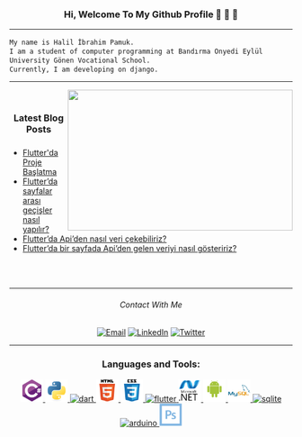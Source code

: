 <div align="center">  <h3>Hi, Welcome To My Github Profile 👋 👋 👋</h3> </div>
<hr>

```` 
My name is Halil İbrahim Pamuk.
I am a student of computer programming at Bandırma Onyedi Eylül University Gönen Vocational School.
Currently, I am developing on django. 
````
<hr>

<img src="https://media2.giphy.com/media/qgQUggAC3Pfv687qPC/giphy.gif" align="right" width="400" height="250">

<br>
<div align="center" width="400" height="250" ><h3>Latest Blog Posts<h3></div>

- [Flutter'da Proje Başlatma](https://medium.com/@halilpamuk/flutterda-proje-nas%C4%B1l-ba%C5%9Flat%C4%B1l%C4%B1r-b205b12ae5bc)
- [Flutter’da sayfalar arası geçişler nasıl yapılır?](https://medium.com/@halilpamuk05/flutterda-sayfalar-aras%C4%B1-ge%C3%A7i%C5%9Fler-nas%C4%B1l-yap%C4%B1l%C4%B1r-a9d496771de8)
- [Flutter’da Api’den nasıl veri çekebiliriz?](https://medium.com/@halilpamuk05/flutterda-api-den-nas%C4%B1l-veri-%C3%A7ekebiliriz-f6f77a052426)
- [Flutter’da bir sayfada Api’den gelen veriyi nasıl gösteririz?](https://medium.com/@halilpamuk05/flutterda-bir-sayfada-api-den-gelen-veriyi-nas%C4%B1l-g%C3%B6steririz-7187071b8900)

<br />
<br />
<hr>

<div align="center"> <h6>Contact With Me</h6></div>
<p align = "center"> 
<a href="mailto:halilpamuk05@gmail.com"><img alt="Email" src="https://img.shields.io/badge/Email-halilpamuk05@gmail.com-red?style=flat&logo=gmail"></a>
<a href="https://https://www.linkedin.com/in/halilpamuk/" target="_blank"><img alt="LinkedIn" src="https://img.shields.io/badge/LinkedIn-@halilpamuk-red?style=flat&logo=linkedin"></a>
<a href="https://https://twitter.com/HalilPamukQ/"><img alt="Twitter" src="https://img.shields.io/badge/Twitter-HalilPamukQ-red?style=flat-square&logo=twitter"></a>
</p>

<hr>

<h3 align="center">Languages and Tools:</h3>
<p align="center">
<a href="https://www.w3schools.com/cs/" target="_blank" rel="noreferrer"> <img src="https://raw.githubusercontent.com/devicons/devicon/master/icons/csharp/csharp-original.svg" alt="csharp" width="40" height="40"/> </a>
<a href="https://www.python.org" target="_blank" rel="noreferrer"> <img src="https://raw.githubusercontent.com/devicons/devicon/master/icons/python/python-original.svg" alt="python" width="40" height="40"/> </a>
<a href="https://dart.dev" target="_blank" rel="noreferrer"> <img src="https://www.vectorlogo.zone/logos/dartlang/dartlang-icon.svg" alt="dart" width="40" height="40"/> </a> 
<a href="https://www.w3.org/html/" target="_blank" rel="noreferrer"> <img src="https://raw.githubusercontent.com/devicons/devicon/master/icons/html5/html5-original-wordmark.svg" alt="html5" width="40" height="40"/> </a>
<a href="https://www.w3schools.com/css/" target="_blank" rel="noreferrer"> <img src="https://raw.githubusercontent.com/devicons/devicon/master/icons/css3/css3-original-wordmark.svg" alt="css3" width="40" height="40"/>
<a href="https://flutter.dev" target="_blank" rel="noreferrer"> <img src="https://www.vectorlogo.zone/logos/flutterio/flutterio-icon.svg" alt="flutter" width="40" height="40"/> </a>
<a href="https://dotnet.microsoft.com/" target="_blank" rel="noreferrer"> <img src="https://raw.githubusercontent.com/devicons/devicon/master/icons/dot-net/dot-net-original-wordmark.svg" alt="dotnet" width="40" height="40"/> </a>
<a href="https://developer.android.com" target="_blank" rel="noreferrer"> <img src="https://raw.githubusercontent.com/devicons/devicon/master/icons/android/android-original-wordmark.svg" alt="android" width="40" height="40"/> </a>
<a href="https://www.mysql.com/" target="_blank" rel="noreferrer"> <img src="https://raw.githubusercontent.com/devicons/devicon/master/icons/mysql/mysql-original-wordmark.svg" alt="mysql" width="40" height="40"/> </a>
<a href="https://www.sqlite.org/" target="_blank" rel="noreferrer"> <img src="https://www.vectorlogo.zone/logos/sqlite/sqlite-icon.svg" alt="sqlite" width="40" height="40"/> </a>
<a href="https://www.arduino.cc/" target="_blank" rel="noreferrer"> <img src="https://cdn.worldvectorlogo.com/logos/arduino-1.svg" alt="arduino" width="40" height="40"/> </a>
<a href="https://www.photoshop.com/en" target="_blank" rel="noreferrer"> <img src="https://raw.githubusercontent.com/devicons/devicon/master/icons/photoshop/photoshop-line.svg" alt="photoshop" width="40" height="40"/> </a>

 </p>


[linkedin]: (https://www.linkedin.com/in/halil-pamuk-b91634223/)
[twitter]: (https://twitter.com/HalilPamukQ)
[Medium]: (https://medium.com/@halilpamuk)
